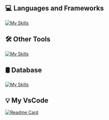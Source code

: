 
## 💻 Languages ​​and Frameworks
[![My Skills](https://skillicons.dev/icons?i=cs,java,go,python,dotnet,spring,django,react&theme=dark)](https://skillicons.dev)

## 🛠️ Other Tools
[![My Skills](https://skillicons.dev/icons?i=kafka,rabbitmq,postman,docker,maven,linux&theme=dark)](https://skillicons.dev)

## 🛢 Database
[![My Skills](https://skillicons.dev/icons?i=mysql,sqlite,mongodb,postgres&theme=dark)](https://skillicons.dev)

## 💡 My VsCode
[![Readme Card](https://github-readme-stats.vercel.app/api/pin/?username=Luizhnrs&repo=VisualStudioCode-Customization)](https://github.com/Luizhnrs/VisualStudioCode-Customization)



